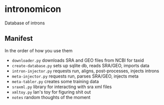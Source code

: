 intronomicon
============

Database of introns

## Manifest ##

In the order of how you use them

- `downloader.py` downloads SRA and GEO files from NCBI for taxid
- `create-database.py` sets up sqlite db, reads SRA/GEO, imports data
- `intron-injector.py` requests run, aligns, post-processes, injects introns
- `meta-injector.py` requests run, parses SRA/GEO, injects meta
- `meta-tabler.py` creates some training data
- `sraxml.py` library for interacting with sra xml files
- `xmltoy.py` Ian's toy for figuring shit out
- `notes` random thoughts of the moment

